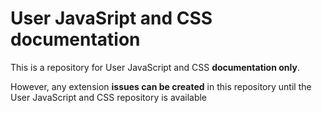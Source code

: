 # User JavaSript and CSS documentation

This is a repository for User JavaScript and CSS **documentation only**.

However, any extension **issues can be created** in this repository until the User JavaScript and CSS repository is available
